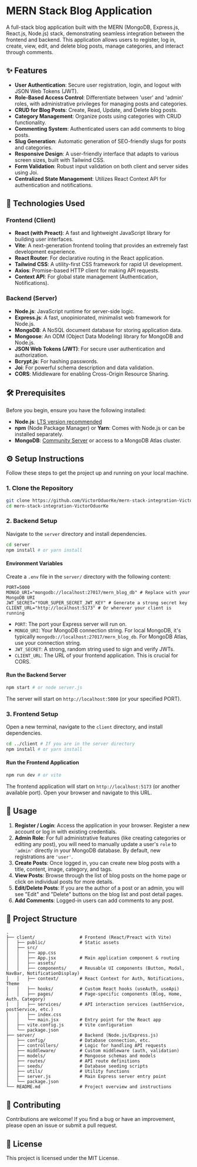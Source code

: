 # MERN Stack Blog Application

A full-stack blog application built with the MERN (MongoDB, Express.js, React.js, Node.js) stack, demonstrating seamless integration between the frontend and backend. This application allows users to register, log in, create, view, edit, and delete blog posts, manage categories, and interact through comments.

## ✨ Features

*   **User Authentication**: Secure user registration, login, and logout with JSON Web Tokens (JWT).
*   **Role-Based Access Control**: Differentiate between 'user' and 'admin' roles, with administrative privileges for managing posts and categories.
*   **CRUD for Blog Posts**: Create, Read, Update, and Delete blog posts.
*   **Category Management**: Organize posts using categories with CRUD functionality.
*   **Commenting System**: Authenticated users can add comments to blog posts.
*   **Slug Generation**: Automatic generation of SEO-friendly slugs for posts and categories.
*   **Responsive Design**: A user-friendly interface that adapts to various screen sizes, built with Tailwind CSS.
*   **Form Validation**: Robust input validation on both client and server sides using Joi.
*   **Centralized State Management**: Utilizes React Context API for authentication and notifications.

## 🚀 Technologies Used

### Frontend (Client)

*   **React (with Preact)**: A fast and lightweight JavaScript library for building user interfaces.
*   **Vite**: A next-generation frontend tooling that provides an extremely fast development experience.
*   **React Router**: For declarative routing in the React application.
*   **Tailwind CSS**: A utility-first CSS framework for rapid UI development.
*   **Axios**: Promise-based HTTP client for making API requests.
*   **Context API**: For global state management (Authentication, Notifications).

### Backend (Server)

*   **Node.js**: JavaScript runtime for server-side logic.
*   **Express.js**: A fast, unopinionated, minimalist web framework for Node.js.
*   **MongoDB**: A NoSQL document database for storing application data.
*   **Mongoose**: An ODM (Object Data Modeling) library for MongoDB and Node.js.
*   **JSON Web Tokens (JWT)**: For secure user authentication and authorization.
*   **Bcrypt.js**: For hashing passwords.
*   **Joi**: For powerful schema description and data validation.
*   **CORS**: Middleware for enabling Cross-Origin Resource Sharing.

## 🛠️ Prerequisites

Before you begin, ensure you have the following installed:

*   **Node.js**: [LTS version recommended](https://nodejs.org/en/)
*   **npm** (Node Package Manager) or **Yarn**: Comes with Node.js or can be installed separately.
*   **MongoDB**: [Community Server](https://www.mongodb.com/try/download/community) or access to a MongoDB Atlas cluster.

## ⚙️ Setup Instructions

Follow these steps to get the project up and running on your local machine.

### 1. Clone the Repository

```bash
git clone https://github.com/VictorOduorKe/mern-stack-integration-VictorOduorKe.git
cd mern-stack-integration-VictorOduorKe
```

### 2. Backend Setup

Navigate to the `server` directory and install dependencies.

```bash
cd server
npm install # or yarn install
```

#### Environment Variables

Create a `.env` file in the `server/` directory with the following content:

```env
PORT=5000
MONGO_URI="mongodb://localhost:27017/mern_blog_db" # Replace with your MongoDB URI
JWT_SECRET="YOUR_SUPER_SECRET_JWT_KEY" # Generate a strong secret key
CLIENT_URL="http://localhost:5173" # Or wherever your client is running
```

*   `PORT`: The port your Express server will run on.
*   `MONGO_URI`: Your MongoDB connection string. For local MongoDB, it's typically `mongodb://localhost:27017/mern_blog_db`. For MongoDB Atlas, use your connection string.
*   `JWT_SECRET`: A strong, random string used to sign and verify JWTs.
*   `CLIENT_URL`: The URL of your frontend application. This is crucial for CORS.

#### Run the Backend Server

```bash
npm start # or node server.js
```

The server will start on `http://localhost:5000` (or your specified PORT).

### 3. Frontend Setup

Open a new terminal, navigate to the `client` directory, and install dependencies.

```bash
cd ../client # If you are in the server directory
npm install # or yarn install
```

#### Run the Frontend Application

```bash
npm run dev # or vite
```

The frontend application will start on `http://localhost:5173` (or another available port). Open your browser and navigate to this URL.

## 🚀 Usage

1.  **Register / Login**: Access the application in your browser. Register a new account or log in with existing credentials.
2.  **Admin Role**: For full administrative features (like creating categories or editing any post), you will need to manually update a user's `role` to `'admin'` directly in your MongoDB database. By default, new registrations are `'user'`.
3.  **Create Posts**: Once logged in, you can create new blog posts with a title, content, image, category, and tags.
4.  **View Posts**: Browse through the list of blog posts on the home page or click on individual posts for more details.
5.  **Edit/Delete Posts**: If you are the author of a post or an admin, you will see "Edit" and "Delete" buttons on the blog list and post detail pages.
6.  **Add Comments**: Logged-in users can add comments to any post.

## 📂 Project Structure

```
.
├── client/                 # Frontend (React/Preact with Vite)
│   ├── public/             # Static assets
│   ├── src/
│   │   ├── app.css
│   │   ├── App.jsx         # Main application component & routing
│   │   ├── assets/
│   │   ├── components/     # Reusable UI components (Button, Modal, NavBar, NotificationDisplay)
│   │   ├── context/        # React Context for Auth, Notifications, Theme
│   │   ├── hooks/          # Custom React hooks (useAuth, useApi)
│   │   ├── pages/          # Page-specific components (Blog, Home, Auth, Category)
│   │   ├── services/       # API interaction services (authService, postService, etc.)
│   │   ├── index.css
│   │   └── main.jsx        # Entry point for the React app
│   ├── vite.config.js      # Vite configuration
│   └── package.json
├── server/                 # Backend (Node.js/Express.js)
│   ├── config/             # Database connection, etc.
│   ├── controllers/        # Logic for handling API requests
│   ├── middleware/         # Custom middleware (auth, validation)
│   ├── models/             # Mongoose schemas and models
│   ├── routes/             # API route definitions
│   ├── seeds/              # Database seeding scripts
│   ├── utils/              # Utility functions
│   ├── server.js           # Main Express server entry point
│   └── package.json
└── README.md               # Project overview and instructions
```

## 🤝 Contributing

Contributions are welcome! If you find a bug or have an improvement, please open an issue or submit a pull request.

## 📄 License

This project is licensed under the MIT License. 